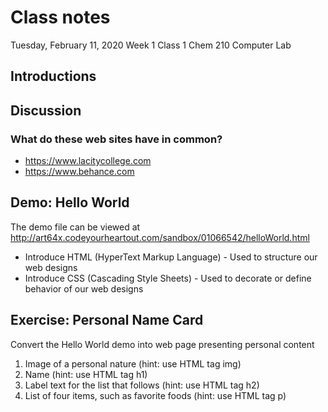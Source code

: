 # Class notes
Tuesday, February 11, 2020
Week 1
Class 1
Chem 210 Computer Lab

## Introductions

## Discussion
### What do these web sites have in common?
- https://www.lacitycollege.com
- https://www.behance.com


## Demo: Hello World
The demo file can be viewed at http://art64x.codeyourheartout.com/sandbox/01066542/helloWorld.html
- Introduce HTML (HyperText Markup Language) - Used to structure our web designs
- Introduce CSS (Cascading Style Sheets) - Used to decorate or define behavior of our web designs

## Exercise: Personal Name Card
Convert the Hello World demo into web page presenting personal content

1. Image of a personal nature (hint: use HTML tag img)
2. Name (hint: use HTML tag h1)
3. Label text for the list that follows (hint: use HTML tag h2)
4. List of four items, such as favorite foods (hint: use HTML tag p)
  
